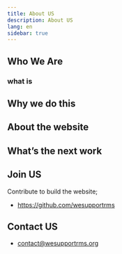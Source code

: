 ```yaml
---
title: About US
description: About US
lang: en
sidebar: true
---
```


## Who We Are

### what is

## Why we do this

## About the website

## What’s the next work

## Join US

Contribute to build the website;

- https://github.com/wesupportrms

## Contact US

- contact@wesupportrms.org
